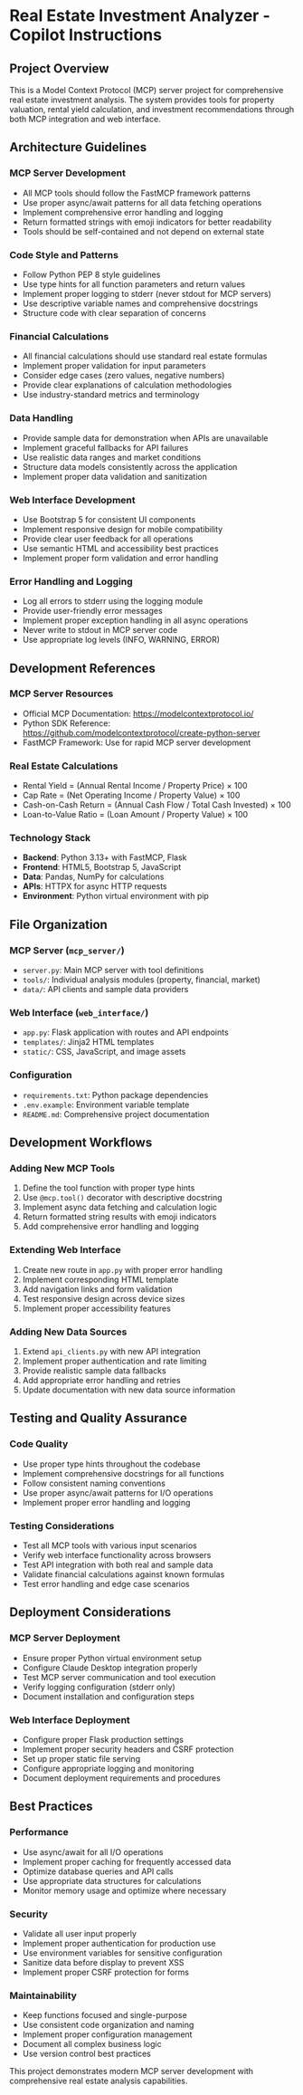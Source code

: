 <!-- Use this file to provide workspace-specific custom instructions to Copilot. For more details, visit https://code.visualstudio.com/docs/copilot/copilot-customization#_use-a-githubcopilotinstructionsmd-file -->

# Real Estate Investment Analyzer - Copilot Instructions

## Project Overview
This is a Model Context Protocol (MCP) server project for comprehensive real estate investment analysis. The system provides tools for property valuation, rental yield calculation, and investment recommendations through both MCP integration and web interface.

## Architecture Guidelines

### MCP Server Development
- All MCP tools should follow the FastMCP framework patterns
- Use proper async/await patterns for all data fetching operations
- Implement comprehensive error handling and logging
- Return formatted strings with emoji indicators for better readability
- Tools should be self-contained and not depend on external state

### Code Style and Patterns
- Follow Python PEP 8 style guidelines
- Use type hints for all function parameters and return values
- Implement proper logging to stderr (never stdout for MCP servers)
- Use descriptive variable names and comprehensive docstrings
- Structure code with clear separation of concerns

### Financial Calculations
- All financial calculations should use standard real estate formulas
- Implement proper validation for input parameters
- Consider edge cases (zero values, negative numbers)
- Provide clear explanations of calculation methodologies
- Use industry-standard metrics and terminology

### Data Handling
- Provide sample data for demonstration when APIs are unavailable
- Implement graceful fallbacks for API failures
- Use realistic data ranges and market conditions
- Structure data models consistently across the application
- Implement proper data validation and sanitization

### Web Interface Development
- Use Bootstrap 5 for consistent UI components
- Implement responsive design for mobile compatibility
- Provide clear user feedback for all operations
- Use semantic HTML and accessibility best practices
- Implement proper form validation and error handling

### Error Handling and Logging
- Log all errors to stderr using the logging module
- Provide user-friendly error messages
- Implement proper exception handling in all async operations
- Never write to stdout in MCP server code
- Use appropriate log levels (INFO, WARNING, ERROR)

## Development References

### MCP Server Resources
- Official MCP Documentation: https://modelcontextprotocol.io/
- Python SDK Reference: https://github.com/modelcontextprotocol/create-python-server
- FastMCP Framework: Use for rapid MCP server development

### Real Estate Calculations
- Rental Yield = (Annual Rental Income / Property Price) × 100
- Cap Rate = (Net Operating Income / Property Value) × 100
- Cash-on-Cash Return = (Annual Cash Flow / Total Cash Invested) × 100
- Loan-to-Value Ratio = (Loan Amount / Property Value) × 100

### Technology Stack
- **Backend**: Python 3.13+ with FastMCP, Flask
- **Frontend**: HTML5, Bootstrap 5, JavaScript
- **Data**: Pandas, NumPy for calculations
- **APIs**: HTTPX for async HTTP requests
- **Environment**: Python virtual environment with pip

## File Organization

### MCP Server (`mcp_server/`)
- `server.py`: Main MCP server with tool definitions
- `tools/`: Individual analysis modules (property, financial, market)
- `data/`: API clients and sample data providers

### Web Interface (`web_interface/`)
- `app.py`: Flask application with routes and API endpoints
- `templates/`: Jinja2 HTML templates
- `static/`: CSS, JavaScript, and image assets

### Configuration
- `requirements.txt`: Python package dependencies
- `.env.example`: Environment variable template
- `README.md`: Comprehensive project documentation

## Development Workflows

### Adding New MCP Tools
1. Define the tool function with proper type hints
2. Use `@mcp.tool()` decorator with descriptive docstring
3. Implement async data fetching and calculation logic
4. Return formatted string results with emoji indicators
5. Add comprehensive error handling and logging

### Extending Web Interface
1. Create new route in `app.py` with proper error handling
2. Implement corresponding HTML template
3. Add navigation links and form validation
4. Test responsive design across device sizes
5. Implement proper accessibility features

### Adding New Data Sources
1. Extend `api_clients.py` with new API integration
2. Implement proper authentication and rate limiting
3. Provide realistic sample data fallbacks
4. Add appropriate error handling and retries
5. Update documentation with new data source information

## Testing and Quality Assurance

### Code Quality
- Use proper type hints throughout the codebase
- Implement comprehensive docstrings for all functions
- Follow consistent naming conventions
- Use proper async/await patterns for I/O operations
- Implement proper error handling and logging

### Testing Considerations
- Test all MCP tools with various input scenarios
- Verify web interface functionality across browsers
- Test API integration with both real and sample data
- Validate financial calculations against known formulas
- Test error handling and edge case scenarios

## Deployment Considerations

### MCP Server Deployment
- Ensure proper Python virtual environment setup
- Configure Claude Desktop integration properly
- Test MCP server communication and tool execution
- Verify logging configuration (stderr only)
- Document installation and configuration steps

### Web Interface Deployment
- Configure proper Flask production settings
- Implement proper security headers and CSRF protection
- Set up proper static file serving
- Configure appropriate logging and monitoring
- Document deployment requirements and procedures

## Best Practices

### Performance
- Use async/await for all I/O operations
- Implement proper caching for frequently accessed data
- Optimize database queries and API calls
- Use appropriate data structures for calculations
- Monitor memory usage and optimize where necessary

### Security
- Validate all user input properly
- Implement proper authentication for production use
- Use environment variables for sensitive configuration
- Sanitize data before display to prevent XSS
- Implement proper CSRF protection for forms

### Maintainability
- Keep functions focused and single-purpose
- Use consistent code organization and naming
- Implement proper configuration management
- Document all complex business logic
- Use version control best practices

This project demonstrates modern MCP server development with comprehensive real estate analysis capabilities.
